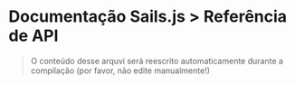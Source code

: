 # Documentação Sails.js > Referência de API 

> O conteúdo desse arquvi será reescrito automaticamente durante a compilação (por favor, não edite manualmente!)

<docmeta name="displayName" value="Referência de API: Tabela de Conteúdo">
<docmeta name="isTableOfContents" value="true">
